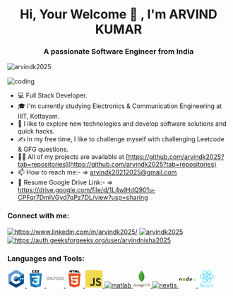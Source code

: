<h1 align="center">Hi, Your Welcome 👋 , I'm ARVIND KUMAR</h1>
<h3 align="center">A passionate Software Engineer from India</h3>

<p align="left"> <img src="https://komarev.com/ghpvc/?username=arvindk2025&label=Profile%20views&color=0e75b6&style=flat" alt="arvindk2025" /> </p>
<img align="center" alt="coding" width="400"  height="200" src="https://user-images.githubusercontent.com/55389276/140866485-8fb1c876-9a8f-4d6a-98dc-08c4981eaf70.gif">



- 💻   Full Stack Developer.
- 🎓   I'm currently studying Electronics & Communication Engineering 
       at  IIIT, Kottayam.
- 📝   I like to explore new technologies and develop software 
       solutions and quick hacks.
- ✍️   In my free time, I like to challenge myself with challenging 
       Leetcode & GFG questions.
- 👨‍💻  All of my projects are available at [https://github.com/arvindk2025?tab=repositories](https://github.com/arvindk2025?tab=repositories)
- 📫  How to reach me:- =>   arvindk20212025@gmail.com 
- 📝  Resume Google Drive Link:- =>    https://drive.google.com/file/d/1L4wlHdQ901u-CPFqr7DmIVGyd7qPz7DL/view?usp=sharing


<h3 align="left">Connect with me:</h3>
<p align="left">
<a href="https://linkedin.com/in/https://www.linkedin.com/in/arvindk2025/" target="blank"><img align="center" src="https://raw.githubusercontent.com/rahuldkjain/github-profile-readme-generator/master/src/images/icons/Social/linked-in-alt.svg" alt="https://www.linkedin.com/in/arvindk2025/" height="30" width="40" /></a>
<a href="https://www.leetcode.com/arvindk2025" target="blank"><img align="center" src="https://raw.githubusercontent.com/rahuldkjain/github-profile-readme-generator/master/src/images/icons/Social/leet-code.svg" alt="arvindk2025" height="30" width="40" /></a>
<a href="https://auth.geeksforgeeks.org/user/https://auth.geeksforgeeks.org/user/arvindnisha2025" target="blank"><img align="center" src="https://raw.githubusercontent.com/rahuldkjain/github-profile-readme-generator/master/src/images/icons/Social/geeks-for-geeks.svg" alt="https://auth.geeksforgeeks.org/user/arvindnisha2025" height="30" width="40" /></a>
</p>

<h3 align="left">Languages and Tools:</h3>
<p align="left"> <a href="https://www.w3schools.com/cpp/" target="_blank" rel="noreferrer"> <img src="https://raw.githubusercontent.com/devicons/devicon/master/icons/cplusplus/cplusplus-original.svg" alt="cplusplus" width="40" height="40"/> </a> <a href="https://www.w3schools.com/css/" target="_blank" rel="noreferrer"> <img src="https://raw.githubusercontent.com/devicons/devicon/master/icons/css3/css3-original-wordmark.svg" alt="css3" width="40" height="40"/> </a> <a href="https://expressjs.com" target="_blank" rel="noreferrer"> <img src="https://raw.githubusercontent.com/devicons/devicon/master/icons/express/express-original-wordmark.svg" alt="express" width="40" height="40"/> </a> <a href="https://www.w3.org/html/" target="_blank" rel="noreferrer"> <img src="https://raw.githubusercontent.com/devicons/devicon/master/icons/html5/html5-original-wordmark.svg" alt="html5" width="40" height="40"/> </a> <a href="https://developer.mozilla.org/en-US/docs/Web/JavaScript" target="_blank" rel="noreferrer"> <img src="https://raw.githubusercontent.com/devicons/devicon/master/icons/javascript/javascript-original.svg" alt="javascript" width="40" height="40"/> </a> <a href="https://www.mathworks.com/" target="_blank" rel="noreferrer"> <img src="https://upload.wikimedia.org/wikipedia/commons/2/21/Matlab_Logo.png" alt="matlab" width="40" height="40"/> </a> <a href="https://www.mongodb.com/" target="_blank" rel="noreferrer"> <img src="https://raw.githubusercontent.com/devicons/devicon/master/icons/mongodb/mongodb-original-wordmark.svg" alt="mongodb" width="40" height="40"/> </a> <a href="https://nextjs.org/" target="_blank" rel="noreferrer"> <img src="https://cdn.worldvectorlogo.com/logos/nextjs-2.svg" alt="nextjs" width="40" height="40"/> </a> <a href="https://nodejs.org" target="_blank" rel="noreferrer"> <img src="https://raw.githubusercontent.com/devicons/devicon/master/icons/nodejs/nodejs-original-wordmark.svg" alt="nodejs" width="40" height="40"/> </a> <a href="https://reactjs.org/" target="_blank" rel="noreferrer"> <img src="https://raw.githubusercontent.com/devicons/devicon/master/icons/react/react-original-wordmark.svg" alt="react" width="40" height="40"/> </a> </p>


